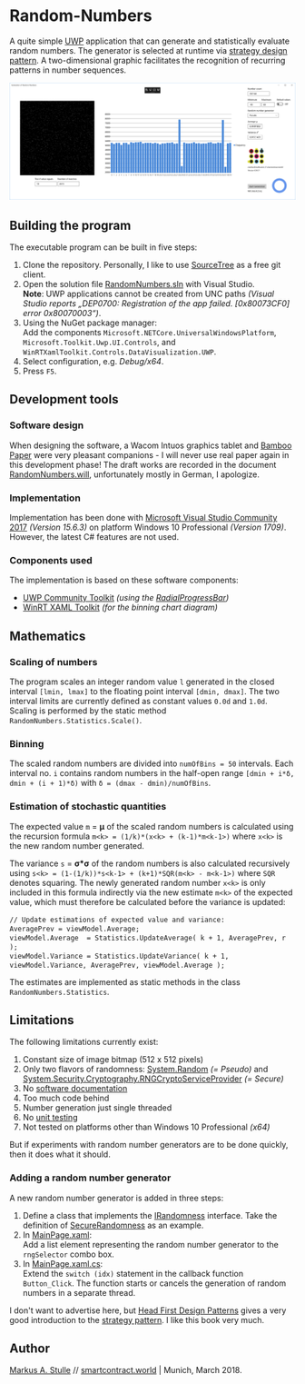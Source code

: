 # Random-Numbers
A quite simple [UWP](https://www.visualstudio.com/vs/features/universal-windows-platform/) application that can generate and statistically evaluate random numbers. The generator is selected at runtime via [strategy design pattern](https://en.wikipedia.org/wiki/Strategy_pattern). A two-dimensional graphic facilitates the recognition of recurring patterns in number sequences.

![Screenshot](/180322_1701%20GUI.PNG)
## Building the program
The executable program can be built in five steps:
1. Clone the repository. Personally, I like to use [SourceTree](https://www.sourcetreeapp.com/) as a free git client.
1. Open the solution file [RandomNumbers.sln](RandomNumbers/RandomNumbers.sln) with Visual Studio.  
**Note**: UWP applications cannot be created from UNC paths _(Visual Studio reports „DEP0700: Registration of the app failed. [0x80073CF0] error 0x80070003“)_.
1. Using the NuGet package manager:    
Add the components `Microsoft.NETCore.UniversalWindowsPlatform`, `Microsoft.Toolkit.Uwp.UI.Controls`, and `WinRTXamlToolkit.Controls.DataVisualization.UWP`.
1. Select configuration, e.g. _Debug/x64_.
1. Press `F5`.

## Development tools
### Software design
When designing the software, a Wacom Intuos graphics tablet and [Bamboo Paper](https://www.wacom.com/en/products/apps-services/bamboo-paper) were very pleasant companions - I will never use real paper again in this development phase! The draft works are recorded in the document [RandomNumbers.will](RandomNumbers.will), unfortunately mostly in German, I apologize.

### Implementation
Implementation has been done with [Microsoft Visual Studio Community 2017](https://www.visualstudio.com/vs/community) _(Version 15.6.3)_ on platform Windows 10 Professional _(Version 1709)_. However, the latest C# features are not used. 

### Components used
The implementation is based on these software components:
* [UWP Community Toolkit](https://github.com/Microsoft/UWPCommunityToolkit) _(using the [RadialProgressBar](https://docs.microsoft.com/en-us/windows/uwpcommunitytoolkit/controls/radialprogressbar))_
* [WinRT XAML Toolkit](https://github.com/xyzzer/WinRTXamlToolkit) _(for the binning chart diagram)_

## Mathematics
### Scaling of numbers 
The program scales an integer random value `l` generated in the closed interval `[lmin, lmax]` to the floating point interval `[dmin, dmax]`. The two interval limits are currently defined as constant values `0.0d` and `1.0d`. Scaling is performed by the static method `RandomNumbers.Statistics.Scale()`.

### Binning
The scaled random numbers are divided into `numOfBins = 50` intervals. Each interval no. `i` contains random numbers in the half-open range `[dmin + i*δ, dmin + (i + 1)*δ)` with `δ = (dmax - dmin)/numOfBins`. 

### Estimation of stochastic quantities
The expected value `m` = **μ** of the scaled random numbers is calculated using the recursion formula `m<k> = (1/k)*(x<k> + (k-1)*m<k-1>)` where `x<k>` is the new random number generated. 

The variance `s` = **σ*σ** of the random numbers is also calculated recursively using `s<k> = (1-(1/k))*s<k-1> + (k+1)*SQR(m<k> - m<k-1>)` where `SQR` denotes squaring. The newly generated random number `x<k>` is only included in this formula indirectly via the new estimate `m<k>` of the expected value, which must therefore be calculated before the variance is updated:

    // Update estimations of expected value and variance:
    AveragePrev = viewModel.Average;
    viewModel.Average  = Statistics.UpdateAverage( k + 1, AveragePrev, r );
    viewModel.Variance = Statistics.UpdateVariance( k + 1, viewModel.Variance, AveragePrev, viewModel.Average );

The estimates are implemented as static methods in the class `RandomNumbers.Statistics`.

## Limitations
The following limitations currently exist: 
1. Constant size of image bitmap (512 x 512 pixels)
1. Only two flavors of randomness: [System.Random](https://msdn.microsoft.com/en-us/library/system.random.aspx) _(= Pseudo)_ and [System.Security.Cryptography.RNGCryptoServiceProvider](https://msdn.microsoft.com/de-de/library/system.security.cryptography.rngcryptoserviceprovider.aspx) _(= Secure)_
1. No [software documentation](https://en.wikipedia.org/wiki/Software_documentation)
1. Too much code behind
1. Number generation just single threaded
1. No [unit testing](https://en.wikipedia.org/wiki/Unit_testing)
1. Not tested on platforms other than Windows 10 Professional _(x64)_

But if experiments with random number generators are to be done quickly, then it does what it should.

### Adding a random number generator
A new random number generator is added in three steps:
1. Define a class that implements the [IRandomness](RandomNumbers/RandomNumbers/Randomness.cs) interface. Take the definition of [SecureRandomness](RandomNumbers/RandomNumbers/SecureRandomness.cs) as an example.
1. In [MainPage.xaml](RandomNumbers/RandomNumbers/MainPage.xaml):  
Add a list element representing the random number generator to the `rngSelector` combo box.
1. In [MainPage.xaml.cs](RandomNumbers/RandomNumbers/MainPage.xaml.cs):  
Extend the `switch (idx)` statement in the callback function `Button_Click`. The function starts or cancels the generation of random numbers in a separate thread.

I don't want to advertise here, but [Head First Design Patterns](http://wickedlysmart.com/head-first-design-patterns/) gives a very good introduction to the [strategy pattern](https://en.wikipedia.org/wiki/Strategy_pattern). I like this book very much.

## Author
[Markus A. Stulle](mailto:markus@stulle.zone) // [smartcontract.world](https://smartcontract.world) | Munich, March 2018.


